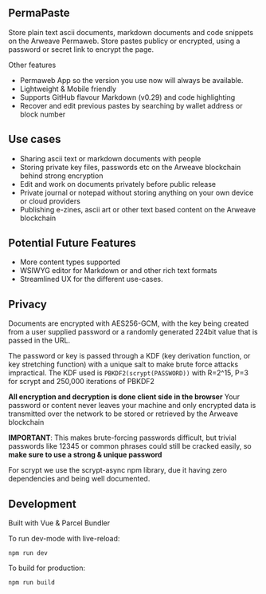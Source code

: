 

## PermaPaste 

Store plain text ascii documents, markdown documents and code snippets on the Arweave Permaweb. Store pastes publicy or encrypted, using a password or secret link to encrypt the page. 

Other features

- Permaweb App so the version you use now will always be available. 
- Lightweight & Mobile friendly
- Supports GitHub flavour Markdown (v0.29) and code highlighting 
- Recover and edit previous pastes by searching by wallet address or block number

## Use cases 

- Sharing ascii text or markdown documents with people 
- Storing private key files, passwords etc on the Arweave blockchain behind strong encryption
- Edit and work on documents privately before public release
- Private journal or notepad without storing anything on your own device or cloud providers
- Publishing e-zines, ascii art or other text based content on the Arweave blockchain

## Potential Future Features 

- More content types supported 
- WSIWYG editor for Markdown or and other rich text formats
- Streamlined UX for the different use-cases.

## Privacy

Documents are encrypted with AES256-GCM, with the key being created from a user supplied password or a randomly
generated 224bit value that is passed in the URL. 

The password or key is passed through a KDF (key derivation function, or key stretching function) with a unique salt to make brute force attacks impractical. The KDF used is `PBKDF2(scrypt(PASSWORD))` with R=2^15, P=3 for scrypt and 250,000 iterations of PBKDF2
 
**All encryption and decryption is done client side in the browser** Your password or content never leaves your machine and only encrypted data is transmitted over the network to be stored or retrieved by the Arweave blockchain

**IMPORTANT**: This makes brute-forcing passwords difficult, but trivial passwords like 12345 or common phrases could still be cracked easily, so **make sure to use a strong & unique password**

For scrypt we use the scrypt-async npm library, due it having zero dependencies and being well documented.

## Development

Built with Vue & Parcel Bundler

To run dev-mode with live-reload: 

`npm run dev`

To build for production:

`npm run build`

